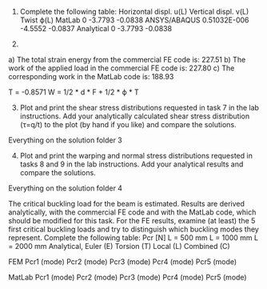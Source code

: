 1. Complete the following table:
                Horizontal displ. u(L)      Vertical displ. v(L)    Twist ϕ(L)
MatLab          0                           -3.7793                 -0.0838
ANSYS/ABAQUS    0.51032E-006                -4.5552                 -0.0837
Analytical      0                           -3.7793                 -0.0838

2. 
a) The total strain energy from the commercial FE code is:      227.51
b) The work of the applied load in the commercial FE code is:   227.80
c) The corresponding work in the MatLab code is:                188.93

T = -0.8571
W = 1/2 * d * F + 1/2 * ϕ * T

3. Plot and print the shear stress distributions requested in task 7 in the lab instructions. Add 
your analytically calculated shear stress distribution (τ=q/t) to the plot (by hand if you like) 
and compare the solutions.

Everything on the solution folder 3

4. Plot and print the warping and normal stress distributions requested in tasks 8 and 9 in the 
lab instructions. Add your analytical results and compare the solutions.

Everything on the solution folder 4

The critical buckling load for the beam is estimated. Results are derived analytically, with the 
commercial FE code and with the MatLab code, which should be modified for this task. For 
the FE results, examine (at least) the 5 first critical buckling loads and try to distinguish which 
buckling modes they represent.
Complete the following table:
Pcr [N]                 L = 500 mm      L = 1000 mm     L = 2000 mm
Analytical,
    Euler (E)
    Torsion (T)
    Local (L)
    Combined (C)
 
 FEM
    Pcr1 (mode)
    Pcr2 (mode)
    Pcr3 (mode)
    Pcr4 (mode)
    Pcr5 (mode)

MatLab
    Pcr1 (mode)
    Pcr2 (mode)
    Pcr3 (mode)
    Pcr4 (mode)
    Pcr5 (mode)